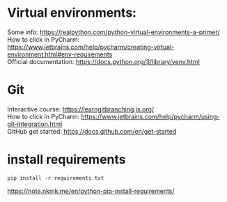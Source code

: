 # Virtual environments:  
Some info: https://realpython.com/python-virtual-environments-a-primer/  
How to click in PyCharm: https://www.jetbrains.com/help/pycharm/creating-virtual-environment.html#env-requirements  
Official documentation: https://docs.python.org/3/library/venv.html

# Git 
Interactive course: https://learngitbranching.js.org/  
How to click in PyCharm: https://www.jetbrains.com/help/pycharm/using-git-integration.html  
GitHub get started: https://docs.github.com/en/get-started

# install requirements

`pip install -r requirements.txt`

https://note.nkmk.me/en/python-pip-install-requirements/  
